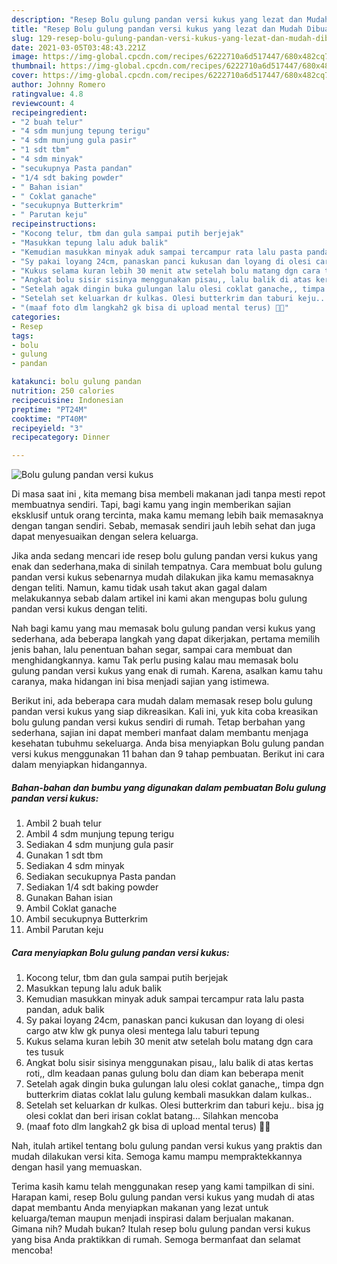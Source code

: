 ```yaml
---
description: "Resep Bolu gulung pandan versi kukus yang lezat dan Mudah Dibuat"
title: "Resep Bolu gulung pandan versi kukus yang lezat dan Mudah Dibuat"
slug: 129-resep-bolu-gulung-pandan-versi-kukus-yang-lezat-dan-mudah-dibuat
date: 2021-03-05T03:48:43.221Z
image: https://img-global.cpcdn.com/recipes/6222710a6d517447/680x482cq70/bolu-gulung-pandan-versi-kukus-foto-resep-utama.jpg
thumbnail: https://img-global.cpcdn.com/recipes/6222710a6d517447/680x482cq70/bolu-gulung-pandan-versi-kukus-foto-resep-utama.jpg
cover: https://img-global.cpcdn.com/recipes/6222710a6d517447/680x482cq70/bolu-gulung-pandan-versi-kukus-foto-resep-utama.jpg
author: Johnny Romero
ratingvalue: 4.8
reviewcount: 4
recipeingredient:
- "2 buah telur"
- "4 sdm munjung tepung terigu"
- "4 sdm munjung gula pasir"
- "1 sdt tbm"
- "4 sdm minyak"
- "secukupnya Pasta pandan"
- "1/4 sdt baking powder"
- " Bahan isian"
- " Coklat ganache"
- "secukupnya Butterkrim"
- " Parutan keju"
recipeinstructions:
- "Kocong telur, tbm dan gula sampai putih berjejak"
- "Masukkan tepung lalu aduk balik"
- "Kemudian masukkan minyak aduk sampai tercampur rata lalu pasta pandan, aduk balik"
- "Sy pakai loyang 24cm, panaskan panci kukusan dan loyang di olesi cargo atw klw gk punya olesi mentega lalu taburi tepung"
- "Kukus selama kuran lebih 30 menit atw setelah bolu matang dgn cara tes tusuk"
- "Angkat bolu sisir sisinya menggunakan pisau,, lalu balik di atas kertas roti,, dlm keadaan panas gulung bolu dan diam kan beberapa menit"
- "Setelah agak dingin buka gulungan lalu olesi coklat ganache,, timpa dgn butterkrim diatas coklat lalu gulung kembali masukkan dalam kulkas.."
- "Setelah set keluarkan dr kulkas. Olesi butterkrim dan taburi keju.. bisa jg olesi coklat dan beri irisan coklat batang... Silahkan mencoba"
- "(maaf foto dlm langkah2 gk bisa di upload mental terus) 🙏🙏"
categories:
- Resep
tags:
- bolu
- gulung
- pandan

katakunci: bolu gulung pandan 
nutrition: 250 calories
recipecuisine: Indonesian
preptime: "PT24M"
cooktime: "PT40M"
recipeyield: "3"
recipecategory: Dinner

---
```



![Bolu gulung pandan versi kukus](https://img-global.cpcdn.com/recipes/6222710a6d517447/680x482cq70/bolu-gulung-pandan-versi-kukus-foto-resep-utama.jpg)

Di masa  saat ini , kita memang bisa membeli makanan jadi tanpa mesti repot membuatnya sendiri. Tapi, bagi kamu yang ingin memberikan sajian eksklusif untuk orang tercinta, maka kamu memang lebih baik memasaknya dengan tangan sendiri. Sebab, memasak sendiri jauh lebih sehat dan juga dapat menyesuaikan dengan selera keluarga.

Jika anda sedang mencari ide resep bolu gulung pandan versi kukus yang enak dan sederhana,maka di sinilah tempatnya. Cara membuat bolu gulung pandan versi kukus  sebenarnya mudah dilakukan jika kamu memasaknya dengan teliti. Namun, kamu tidak usah takut akan gagal dalam melakukannya 
sebab dalam artikel ini kami akan mengupas bolu gulung pandan versi kukus dengan teliti.  



Nah bagi kamu yang mau memasak bolu gulung pandan versi kukus yang sederhana, ada beberapa langkah yang dapat dikerjakan, pertama memilih jenis bahan, lalu penentuan bahan segar, sampai cara membuat dan menghidangkannya. kamu Tak perlu pusing kalau mau memasak bolu gulung pandan versi kukus yang enak di rumah. Karena, asalkan kamu  tahu caranya, maka hidangan ini bisa menjadi sajian yang istimewa.

Berikut ini, ada beberapa cara mudah dalam memasak resep bolu gulung pandan versi kukus yang siap dikreasikan. Kali ini, yuk kita coba kreasikan bolu gulung pandan versi kukus sendiri di rumah. Tetap berbahan yang sederhana, sajian ini dapat memberi manfaat dalam membantu menjaga kesehatan tubuhmu sekeluarga. Anda bisa menyiapkan Bolu gulung pandan versi kukus menggunakan 11 bahan dan 9 tahap pembuatan. Berikut ini cara dalam menyiapkan hidangannya.

<!--inarticleads1-->

##### Bahan-bahan dan bumbu yang digunakan dalam pembuatan Bolu gulung pandan versi kukus:

1. Ambil 2 buah telur
1. Ambil 4 sdm munjung tepung terigu
1. Sediakan 4 sdm munjung gula pasir
1. Gunakan 1 sdt tbm
1. Sediakan 4 sdm minyak
1. Sediakan secukupnya Pasta pandan
1. Sediakan 1/4 sdt baking powder
1. Gunakan  Bahan isian
1. Ambil  Coklat ganache
1. Ambil secukupnya Butterkrim
1. Ambil  Parutan keju




<!--inarticleads2-->

##### Cara menyiapkan Bolu gulung pandan versi kukus:

1. Kocong telur, tbm dan gula sampai putih berjejak
1. Masukkan tepung lalu aduk balik
1. Kemudian masukkan minyak aduk sampai tercampur rata lalu pasta pandan, aduk balik
1. Sy pakai loyang 24cm, panaskan panci kukusan dan loyang di olesi cargo atw klw gk punya olesi mentega lalu taburi tepung
1. Kukus selama kuran lebih 30 menit atw setelah bolu matang dgn cara tes tusuk
1. Angkat bolu sisir sisinya menggunakan pisau,, lalu balik di atas kertas roti,, dlm keadaan panas gulung bolu dan diam kan beberapa menit
1. Setelah agak dingin buka gulungan lalu olesi coklat ganache,, timpa dgn butterkrim diatas coklat lalu gulung kembali masukkan dalam kulkas..
1. Setelah set keluarkan dr kulkas. Olesi butterkrim dan taburi keju.. bisa jg olesi coklat dan beri irisan coklat batang... Silahkan mencoba
1. (maaf foto dlm langkah2 gk bisa di upload mental terus) 🙏🙏




Nah, itulah artikel tentang  bolu gulung pandan versi kukus  yang praktis dan mudah dilakukan versi kita. Semoga kamu mampu mempraktekkannya dengan hasil yang memuaskan. 

Terima kasih kamu telah menggunakan resep yang kami tampilkan di sini. Harapan kami, resep  Bolu gulung pandan versi kukus yang mudah di atas dapat membantu Anda menyiapkan makanan yang lezat untuk keluarga/teman maupun menjadi inspirasi dalam berjualan makanan. Gimana nih? Mudah bukan? Itulah resep bolu gulung pandan versi kukus yang bisa Anda praktikkan di rumah. Semoga bermanfaat dan selamat mencoba!


